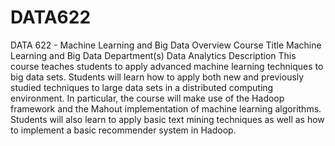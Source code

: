 # DATA622
DATA 622 - Machine Learning and Big Data
Overview
Course Title
Machine Learning and Big Data
Department(s)
Data Analytics
Description
This course teaches students to apply advanced machine learning techniques to big data sets. Students will learn how to apply both new and previously studied techniques to large data sets in a distributed computing environment. In particular, the course will make use of the Hadoop framework and the Mahout implementation of machine learning algorithms. Students will also learn to apply basic text mining techniques as well as how to implement a basic recommender system in Hadoop.
